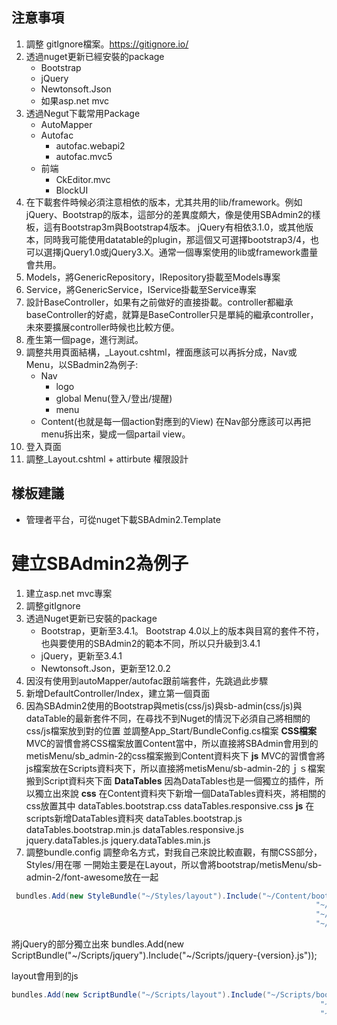## 注意事項

1. 調整 gitIgnore檔案。https://gitignore.io/
2. 透過nuget更新已經安裝的package
   * Bootstrap
   * jQuery
   * Newtonsoft.Json
   * 如果asp.net mvc
3. 透過Negut下載常用Package
   * AutoMapper
   * Autofac
     * autofac.webapi2
     * autofac.mvc5
   * 前端
     * CkEditor.mvc
     * BlockUI
3. 在下載套件時候必須注意相依的版本，尤其共用的lib/framework。例如jQuery、Bootstrap的版本，這部分的差異度頗大，像是使用SBAdmin2的樣板，這有Bootstrap3m與Bootstrap4版本。
jQuery有相依3.1.0，或其他版本，同時我可能使用datatable的plugin，那這個又可選擇bootstrap3/4，也可以選擇jQuery1.0或jQuery3.X。通常一個專案使用的lib或framework盡量會共用。
4. Models，將GenericRepository<T>，IRepository掛載至Models專案
5. Service，將GenericService<T>，IService掛載至Service專案
6. 設計BaseController，如果有之前做好的直接掛載。controller都繼承baseController的好處，就算是BaseController只是單純的繼承controller，未來要擴展controller時候也比較方便。
7. 產生第一個page，進行測試。
8. 調整共用頁面結構，_Layout.cshtml，裡面應該可以再拆分成，Nav或Menu，以SBadmin2為例子:
   * Nav
     * logo
     * global Menu(登入/登出/提醒)
     * menu
   * Content(也就是每一個action對應到的View) 
在Nav部分應該可以再把menu拆出來，變成一個partail view。
9.  登入頁面
10. 調整_Layout.cshtml + attirbute 權限設計

## 樣板建議
* 管理者平台，可從nuget下載SBAdmin2.Template


建立SBAdmin2為例子
===
1. 建立asp.net mvc專案
2. 調整gitIgnore
3. 透過Nuget更新已安裝的package
   * Bootstrap，更新至3.4.1。 Bootstrap 4.0以上的版本與目寫的套件不符，也與要使用的SBAdmin2的範本不同，所以只升級到3.4.1
   * jQuery，更新至3.4.1
   * Newtonsoft.Json，更新至12.0.2
4. 因沒有使用到autoMapper/autofac跟前端套件，先跳過此步驟
5. 新增DefaultController/Index，建立第一個頁面
6. 因為SBAdmin2使用的Bootstrap與metis(css/js)與sb-admin(css/js)與dataTable的最新套件不同，在尋找不到Nuget的情況下必須自己將相關的css/js檔案放到對的位置
並調整App_Start/BundleConfig.cs檔案
**CSS檔案**
MVC的習慣會將CSS檔案放置Content當中，所以直接將SBAdmin會用到的metisMenu/sb_admin-2的css檔案搬到Content資料夾下
**js**
MVC的習慣會將js檔案放在Scripts資料夾下，所以直接將metisMenu/sb-admin-2的ｊｓ檔案搬到Script資料夾下面
**DataTables**
因為DataTables也是一個獨立的插件，所以獨立出來說
   **css**
   在Content資料夾下新增一個DataTables資料夾，將相關的css放置其中
   dataTables.bootstrap.css
   dataTables.responsive.css
   **js**
     在scripts新增DataTables資料夾
     dataTables.bootstrap.js
     dataTables.bootstrap.min.js
     dataTables.responsive.js
     jquery.dataTables.js
     jquery.dataTables.min.js
7. 調整bundle.config
調整命名方式，對我自己來說比較直觀，有關CSS部分，Styles/用在哪 
一開始主要是在Layout，所以會將bootstrap/metisMenu/sb-admin-2/font-awesome放在一起
```csharp
 bundles.Add(new StyleBundle("~/Styles/layout").Include("~/Content/bootstrap.min.css",
                                                                    "~/Content/metisMenu.min.css",
                                                                    "~/Content/sb-admin-2.min.css",
                                                                    "~/Content/font-awesome.min.css"));
```
將jQuery的部分獨立出來
 bundles.Add(new ScriptBundle("~/Scripts/jquery").Include("~/Scripts/jquery-{version}.js"));

 layout會用到的js
```csharp
bundles.Add(new ScriptBundle("~/Scripts/layout").Include("~/Scripts/bootstrap.min.js",
                                                                     "~/Scripts/metisMenu.min.js",
                                                                     "~/Scripts/sb-admin-2.min.js"));
```
